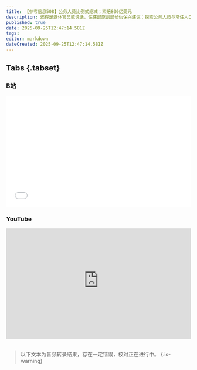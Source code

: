 ```yaml
---
title: 【参考信息508】公务人员比例式缩减；索赔800亿美元
description: 还得是退休官员敢说话，住建部原副部长仇保兴建议：探索公务人员与常住人口比例式削减，将更多财政用于民生。本科生扩招后，宿舍依然是难题，有高校希望涨学费，但发改部门不让。内蒙古锡林浩特集中采集男性血样入库引关注。杭州女子散步踩到氢氟酸中毒身亡，氢氟酸毒性危害级别很高，但不属于剧毒化学品，个人使用的监管是空白。中国有色矿业在赞比亚被索赔800亿美元；7名中国公民因人口贩运、强迫劳动等被南非判刑20年。
published: true
date: 2025-09-25T12:47:14.581Z
tags: 
editor: markdown
dateCreated: 2025-09-25T12:47:14.581Z
---
```


## Tabs {.tabset}
### B站
<div style="position: relative; padding: 30% 45%;">
<iframe style="position: absolute; width: 100%; height: 100%; left: 0; top: 0;" src="//player.bilibili.com/player.html?&bvid=BV1VQnczFENQ&page=1&as_wide=1&high_quality=1&danmaku=1&autoplay=0" scrolling="no" border="0" frameborder="no" framespacing="0" allowfullscreen="true"></iframe>
</div>

### YouTube
<div style="position: relative; padding: 30% 45%;">
<iframe style="position: absolute; top: 0; left: 0; width: 100%; height: 100%;" src="https://www.youtube-nocookie.com/embed/YouTubeVID" title="YouTube video player" frameborder="0" allow="accelerometer; autoplay; clipboard-write; encrypted-media; gyroscope; picture-in-picture" allowfullscreen></iframe>
</div>

## 

> 以下文本为音频转录结果，存在一定错误，校对正在进行中。
{.is-warning}
